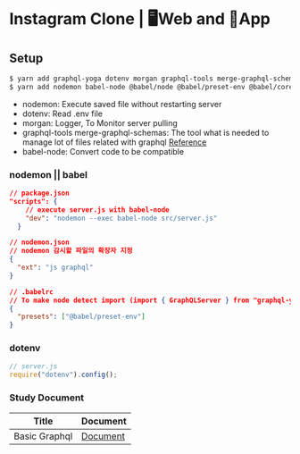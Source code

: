 # Instagram Clone | 🖥Web and 📱App

## Setup

```bash
$ yarn add graphql-yoga dotenv morgan graphql-tools merge-graphql-schemas
$ yarn add nodemon babel-node @babel/node @babel/preset-env @babel/core
```

- nodemon: Execute saved file without restarting server
- dotenv: Read .env file
- morgan: Logger, To Monitor server pulling
- graphql-tools merge-graphql-schemas: The tool what is needed to manage lot of files related with graphql [Reference](https://github.com/Kwon770/instagram-clone/blob/master/src/server.js)
- babel-node: Convert code to be compatible

### nodemon || babel

```json
// package.json
"scripts": {
    // execute server.js with babel-node
    "dev": "nodemon --exec babel-node src/server.js"
  }
```

```json
// nodemon.json
// nodemon 감시할 파일의 확장자 지정
{
  "ext": "js graphql"
}
```

```json
// .babelrc
// To make node detect import (import { GraphQLServer } from "graphql-yoga";)
{
  "presets": ["@babel/preset-env"]
}
```

### dotenv

```js
// server.js
require("dotenv").config();
```

### Study Document

| Title         | Document                                                                                     |
| ------------- | -------------------------------------------------------------------------------------------- |
| Basic Graphql | [Document](https://github.com/Kwon770/instagram-clone/blob/master/document/basic-graphql.md) |
